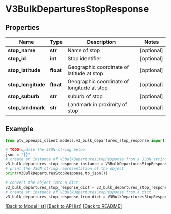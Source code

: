 # V3BulkDeparturesStopResponse


## Properties

Name | Type | Description | Notes
------------ | ------------- | ------------- | -------------
**stop_name** | **str** | Name of stop | [optional] 
**stop_id** | **int** | Stop identifier | [optional] 
**stop_latitude** | **float** | Geographic coordinate of latitude at stop | [optional] 
**stop_longitude** | **float** | Geographic coordinate of longitude at stop | [optional] 
**stop_suburb** | **str** | suburb of stop | [optional] 
**stop_landmark** | **str** | Landmark in proximity of stop | [optional] 

## Example

```python
from ptv_openapi_client.models.v3_bulk_departures_stop_response import V3BulkDeparturesStopResponse

# TODO update the JSON string below
json = "{}"
# create an instance of V3BulkDeparturesStopResponse from a JSON string
v3_bulk_departures_stop_response_instance = V3BulkDeparturesStopResponse.from_json(json)
# print the JSON string representation of the object
print(V3BulkDeparturesStopResponse.to_json())

# convert the object into a dict
v3_bulk_departures_stop_response_dict = v3_bulk_departures_stop_response_instance.to_dict()
# create an instance of V3BulkDeparturesStopResponse from a dict
v3_bulk_departures_stop_response_from_dict = V3BulkDeparturesStopResponse.from_dict(v3_bulk_departures_stop_response_dict)
```
[[Back to Model list]](../README.md#documentation-for-models) [[Back to API list]](../README.md#documentation-for-api-endpoints) [[Back to README]](../README.md)


